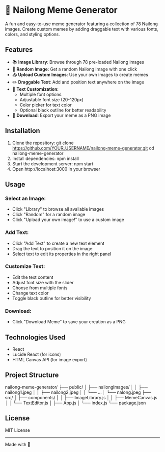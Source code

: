 # 💛 Nailong Meme Generator

A fun and easy-to-use meme generator featuring a collection of 78 Nailong images. Create custom memes by adding draggable text with various fonts, colors, and styling options.

## Features

- 📚 **Image Library**: Browse through 78 pre-loaded Nailong images
- 🎲 **Random Image**: Get a random Nailong image with one click
- 📤 **Upload Custom Images**: Use your own images to create memes
- ✏️ **Draggable Text**: Add and position text anywhere on the image
- 🎨 **Text Customization**:
  - Multiple font options
  - Adjustable font size (20-120px)
  - Color picker for text color
  - Optional black outline for better readability
- 💾 **Download**: Export your meme as a PNG image

## Installation

1. Clone the repository:
git clone https://github.com/YOUR_USERNAME/nailong-meme-generator.git
cd nailong-meme-generator
2. Install dependencies:
npm install
3. Start the development server:
npm start
4. Open http://localhost:3000 in your browser

## Usage

### Select an Image:
- Click "Library" to browse all available images
- Click "Random" for a random image
- Click "Upload your own image!" to use a custom image

### Add Text:
- Click "Add Text" to create a new text element
- Drag the text to position it on the image
- Select text to edit its properties in the right panel

### Customize Text:
- Edit the text content
- Adjust font size with the slider
- Choose from multiple fonts
- Change text color
- Toggle black outline for better visibility

### Download:
- Click "Download Meme" to save your creation as a PNG

## Technologies Used

- React
- Lucide React (for icons)
- HTML Canvas API (for image export)

## Project Structure

nailong-meme-generator/
├── public/
│   ├── nailongImages/
│   │   ├── nailong1.jpeg
│   │   ├── nailong2.jpeg
│   │   └── ...
│   └── nalong.jpeg
├── src/
│   ├── components/
│   │   ├── ImageLibrary.js
│   │   ├── MemeCanvas.js
│   │   └── TextEditor.js
│   ├── App.js
│   └── index.js
└── package.json

## License

MIT License

---

Made with 💛